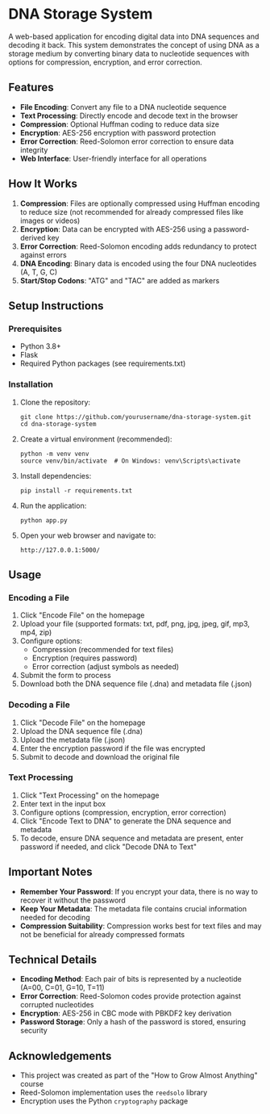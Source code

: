 # DNA Storage System

A web-based application for encoding digital data into DNA sequences and decoding it back. This system demonstrates the concept of using DNA as a storage medium by converting binary data to nucleotide sequences with options for compression, encryption, and error correction.

## Features

- **File Encoding**: Convert any file to a DNA nucleotide sequence
- **Text Processing**: Directly encode and decode text in the browser
- **Compression**: Optional Huffman coding to reduce data size
- **Encryption**: AES-256 encryption with password protection
- **Error Correction**: Reed-Solomon error correction to ensure data integrity
- **Web Interface**: User-friendly interface for all operations

## How It Works

1. **Compression**: Files are optionally compressed using Huffman encoding to reduce size (not recommended for already compressed files like images or videos)
2. **Encryption**: Data can be encrypted with AES-256 using a password-derived key
3. **Error Correction**: Reed-Solomon encoding adds redundancy to protect against errors
4. **DNA Encoding**: Binary data is encoded using the four DNA nucleotides (A, T, G, C)
5. **Start/Stop Codons**: "ATG" and "TAC" are added as markers

## Setup Instructions

### Prerequisites

- Python 3.8+
- Flask
- Required Python packages (see requirements.txt)

### Installation

1. Clone the repository:
   ```
   git clone https://github.com/yourusername/dna-storage-system.git
   cd dna-storage-system
   ```

2. Create a virtual environment (recommended):
   ```
   python -m venv venv
   source venv/bin/activate  # On Windows: venv\Scripts\activate
   ```

3. Install dependencies:
   ```
   pip install -r requirements.txt
   ```

4. Run the application:
   ```
   python app.py
   ```

5. Open your web browser and navigate to:
   ```
   http://127.0.0.1:5000/
   ```

## Usage

### Encoding a File

1. Click "Encode File" on the homepage
2. Upload your file (supported formats: txt, pdf, png, jpg, jpeg, gif, mp3, mp4, zip)
3. Configure options:
   - Compression (recommended for text files)
   - Encryption (requires password)
   - Error correction (adjust symbols as needed)
4. Submit the form to process
5. Download both the DNA sequence file (.dna) and metadata file (.json)

### Decoding a File

1. Click "Decode File" on the homepage
2. Upload the DNA sequence file (.dna)
3. Upload the metadata file (.json)
4. Enter the encryption password if the file was encrypted
5. Submit to decode and download the original file

### Text Processing

1. Click "Text Processing" on the homepage
2. Enter text in the input box
3. Configure options (compression, encryption, error correction)
4. Click "Encode Text to DNA" to generate the DNA sequence and metadata
5. To decode, ensure DNA sequence and metadata are present, enter password if needed, and click "Decode DNA to Text"

## Important Notes

- **Remember Your Password**: If you encrypt your data, there is no way to recover it without the password
- **Keep Your Metadata**: The metadata file contains crucial information needed for decoding
- **Compression Suitability**: Compression works best for text files and may not be beneficial for already compressed formats

## Technical Details

- **Encoding Method**: Each pair of bits is represented by a nucleotide (A=00, C=01, G=10, T=11)
- **Error Correction**: Reed-Solomon codes provide protection against corrupted nucleotides
- **Encryption**: AES-256 in CBC mode with PBKDF2 key derivation
- **Password Storage**: Only a hash of the password is stored, ensuring security

## Acknowledgements

- This project was created as part of the "How to Grow Almost Anything" course
- Reed-Solomon implementation uses the `reedsolo` library
- Encryption uses the Python `cryptography` package
